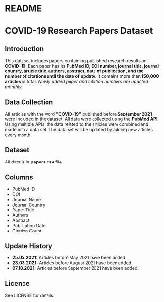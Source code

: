 # README

# COVID-19 Research Papers Dataset

## Introduction

This dataset includes papers containing published research results on **COVID-19**. Each paper has its **PubMed ID, DOI number, journal title, journal country, article title, authors, abstract, date of publication, and the number of citations until the date of update**. It contains more than **150,000 articles** in total. *Newly added paper and citation numbers are updated monthly.*

## Data Collection

All articles with the word **"COVID-19"** published before **September 2021** were included in the dataset. All data were collected using the **PubMed API**. Using multiple APIs, the data related to the articles were combined and made into a data set. The data set will be updated by adding new articles every month.

## Dataset

All data is in **papers.csv** file.

## Columns

- PubMed ID
- DOI
- Journal Name
- Journal Country
- Paper Title
- Authors
- Abstract
- Publication Date
- Citation Count

## Update History

- **25.05.2021:** Articles before May 2021 have been added.
- **23.08.2021:** Articles before August 2021 have been added.
- **07.10.2021:** Articles before September 2021 have been added.

## Licence

See LICENSE for details.